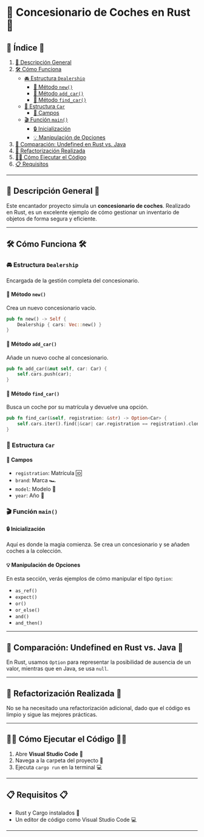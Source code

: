 # 🚗 Concesionario de Coches en Rust 🚗

## 📝 Índice 📝

1. [🌟 Descripción General](#descripción-general)
2. [🛠 Cómo Funciona](#cómo-funciona)
    - [🚘 Estructura `Dealership`](#estructura-dealership)
        - [🔨 Método `new()`](#método-new)
        - [🔨 Método `add_car()`](#método-add_car)
        - [🔨 Método `find_car()`](#método-find_car)
    - [🚗 Estructura `Car`](#estructura-car)
        - [🔑 Campos](#campos)
    - [🎬 Función `main()`](#función-main)
        - [🔒 Inicialización](#inicialización)
        - [💡 Manipulación de Opciones](#manipulación-de-opciones)
3. [🤔 Comparación: Undefined en Rust vs. Java](#comparación-undefined-en-rust-vs-java)
4. [🔄 Refactorización Realizada](#refactorización-realizada)
5. [🏃‍♀️ Cómo Ejecutar el Código](#cómo-ejecutar-el-código)
6. [📋 Requisitos](#requisitos)

---

## 🌟 Descripción General 🌟

Este encantador proyecto simula un **concesionario de coches**. Realizado en Rust, es un excelente ejemplo de cómo gestionar un inventario de objetos de forma segura y eficiente. 

---

## 🛠 Cómo Funciona 🛠

### 🚘 Estructura `Dealership`

Encargada de la gestión completa del concesionario. 

#### 🔨 Método `new()`

Crea un nuevo concesionario vacío. 

```rust
pub fn new() -> Self {
    Dealership { cars: Vec::new() }
}
```

#### 🔨 Método `add_car()`

Añade un nuevo coche al concesionario.

```rust
pub fn add_car(&mut self, car: Car) {
    self.cars.push(car);
}
```

#### 🔨 Método `find_car()`

Busca un coche por su matrícula y devuelve una opción.

```rust
pub fn find_car(&self, registration: &str) -> Option<Car> {
    self.cars.iter().find(|&car| car.registration == registration).cloned()
}
```

### 🚗 Estructura `Car`

#### 🔑 Campos

- `registration`: Matrícula 🆔
- `brand`: Marca 🏎
- `model`: Modelo 🚗
- `year`: Año 📅

### 🎬 Función `main()`

#### 🔒 Inicialización

Aquí es donde la magia comienza. Se crea un concesionario y se añaden coches a la colección.

#### 💡 Manipulación de Opciones

En esta sección, verás ejemplos de cómo manipular el tipo `Option`:

- `as_ref()`
- `expect()`
- `or()`
- `or_else()`
- `and()`
- `and_then()`

---

## 🤔 Comparación: Undefined en Rust vs. Java 🤔

En Rust, usamos `Option` para representar la posibilidad de ausencia de un valor, mientras que en Java, se usa `null`. 

---

## 🔄 Refactorización Realizada 🔄

No se ha necesitado una refactorización adicional, dado que el código es limpio y sigue las mejores prácticas.

---

## 🏃‍♀️ Cómo Ejecutar el Código 🏃‍♀️

1. Abre **Visual Studio Code** 🚀
2. Navega a la carpeta del proyecto 📂
3. Ejecuta `cargo run` en la terminal 💻

---

## 📋 Requisitos 📋

- Rust y Cargo instalados 🦀
- Un editor de código como Visual Studio Code 💻

---
